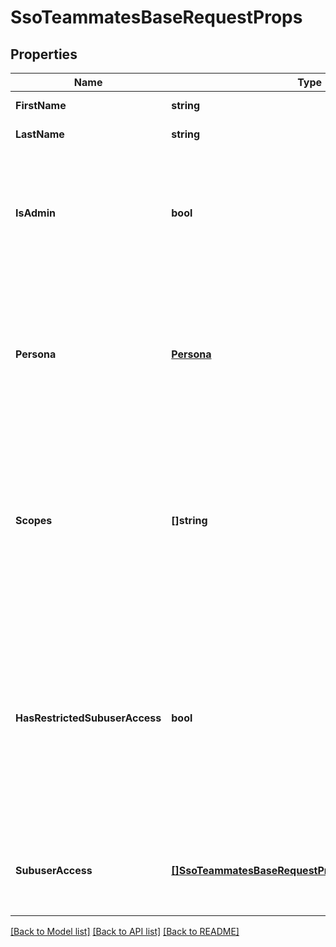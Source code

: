 # SsoTeammatesBaseRequestProps

## Properties

Name | Type | Description | Notes
------------ | ------------- | ------------- | -------------
**FirstName** | **string** | Set this property to the Teammate's first name. |
**LastName** | **string** | Set this property to the Teammate's last name. |
**IsAdmin** | **bool** | Set this property to `true` if the Teammate has admin permissions. You should not include the `scopes` or `persona` properties when setting the `is_admin` property to `true`—an admin will be allocated all scopes. See [**Teammate Permissions**](https://docs.sendgrid.com/ui/account-and-settings/teammate-permissions) for a complete list of scopes. |[optional] 
**Persona** | [**Persona**](Persona.md) | A persona represents a group of permissions often required by a type of Teammate such as a developer or marketer. Assigning a persona allows you to allocate a group of pre-defined permissions rather than assigning each scope individually. See [**Teammate Permissions**](https://docs.sendgrid.com/ui/account-and-settings/teammate-permissions) for a full list of the scopes assigned to each persona. |[optional] 
**Scopes** | **[]string** | Add or remove permissions from a Teammate using this `scopes` property. See [**Teammate Permissions**](https://docs.sendgrid.com/ui/account-and-settings/teammate-permissions) for a complete list of available scopes. You should not include this propety in the request when using the `persona` property or when setting the `is_admin` property to `true`—assigning a `persona` or setting `is_admin` to `true` will allocate a group of permissions to the Teammate. |[optional] 
**HasRestrictedSubuserAccess** | **bool** | Set this property to `true` to give the Teammate permissions to operate only on behalf of a Subuser. This property value must be `true` if the `subuser_access` property is not empty. The `subuser_access` property determines which Subusers the Teammate may act on behalf of. If this property is set to `true`, you cannot specify individual `scopes`, assign a `persona`, or set `is_admin` to `true`—a Teammate cannot specify scopes for the parent account and have restricted Subuser access. |[optional] 
**SubuserAccess** | [**[]SsoTeammatesBaseRequestPropsSubuserAccessInner**](SsoTeammatesBaseRequestPropsSubuserAccessInner.md) | Specify which Subusers the Teammate may access and act on behalf of with this property. If this property is populated, you must set the `has_restricted_subuser_access` property to `true`. |[optional] 

[[Back to Model list]](../README.md#documentation-for-models) [[Back to API list]](../README.md#documentation-for-api-endpoints) [[Back to README]](../README.md)


